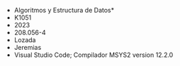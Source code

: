 + Algoritmos y Estructura de Datos*
+ K1051
+ 2023
+ 208.056-4
+ Lozada
+ Jeremias
+ Visual Studio Code; Compilador MSYS2 version 12.2.0
